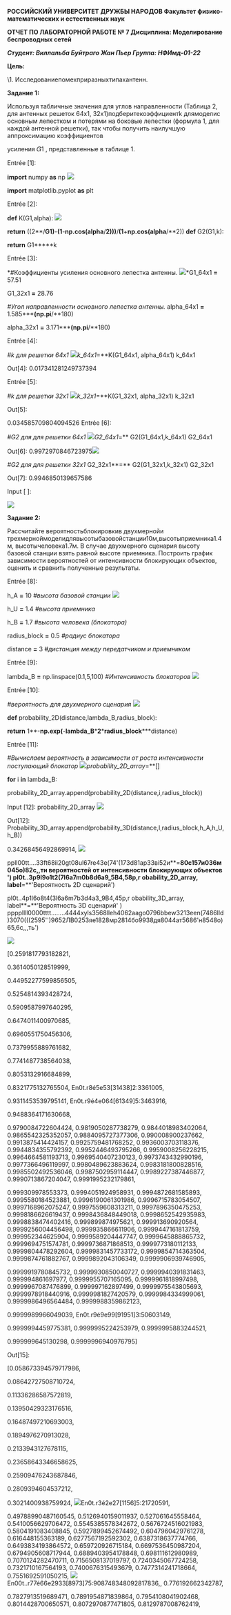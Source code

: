 ﻿**РОССИЙСКИЙ УНИВЕРСИТЕТ ДРУЖБЫ НАРОДОВ Факультет физико-математических и естественных наук** 

**ОТЧЕТ ПО ЛАБОРАТОРНОЙ РАБОТЕ № 7 Дисциплина: Моделирование беспроводных сетей** 

***Студент: Виллальба Буйтраго Жан Пьер Группа: НФИмд-01-22*** 

**Цель:** 

\1. Исследованиепомехприразныхтипахантенн.

**Задание 1:** 

Используя табличные значения для углов направленности (Таблица 2, для антенных решеток 64x1, 32x1)подберитекоэффициентk длямоделис основным лепестком и потерями на боковые лепестки (формула 1, для каждой антенной решетки), так чтобы получить наилучшую аппроксимацию коэффициентов 

усиления 𝐺1 , представленные в таблице 1.

Entrée [1]: 

**import** numpy **as** np ![](Aspose.Words.7f877679-ae09-4064-aeba-0a5c7bb1a37a.001.png)

**import** matplotlib.pyplot **as** plt 

Entrée [2]: 

**def** K(G1,alpha): ![](Aspose.Words.7f877679-ae09-4064-aeba-0a5c7bb1a37a.002.png)

**return** ((2**/**G1)**-**(1**-**np.cos(alpha**/**2)))**/**(1**+**np.cos(alpha**/**2)) **def** G2(G1,k): 

**return** G1**\***k 

Entrée [3]: 

*#Коэффициенты усиления основного лепестка антенны. ![](Aspose.Words.7f877679-ae09-4064-aeba-0a5c7bb1a37a.003.png)*G1\_64x1 **=** 57.51 

G1\_32x1 **=** 28.76 

*#Угол направленности основного лепестка антенны.* alpha\_64x1 **=** 1.585**\***(np.pi**/**180) 

alpha\_32x1 **=** 3.171**\***(np.pi**/**180) 

Entrée [4]: 

*#k для решетки 64x1 ![](Aspose.Words.7f877679-ae09-4064-aeba-0a5c7bb1a37a.004.png)*k\_64x1**=**K(G1\_64x1, alpha\_64x1) k\_64x1 

Out[4]: 0.017341281249737394 

Entrée [5]: 

*#k для решетки 32x1 ![](Aspose.Words.7f877679-ae09-4064-aeba-0a5c7bb1a37a.005.png)*k\_32x1**=**K(G1\_32x1, alpha\_32x1) k\_32x1 

Out[5]: 

0.034585709804094526 Entrée [6]: 

*#G2 для для решетки 64x1 ![](Aspose.Words.7f877679-ae09-4064-aeba-0a5c7bb1a37a.005.png)*G2\_64x1**=** G2(G1\_64x1,k\_64x1) G2\_64x1 

Out[6]: 0.9972970846723975![](Aspose.Words.7f877679-ae09-4064-aeba-0a5c7bb1a37a.006.png)

*#G2 для для решетки 32x1* G2\_32x1**=** G2(G1\_32x1,k\_32x1) G2\_32x1 

Out[7]: 0.9946850139657586 

Input [ ]: 

![](Aspose.Words.7f877679-ae09-4064-aeba-0a5c7bb1a37a.007.png)

**Задание 2:** 

Рассчитайте вероятностьблокировкив двухмернойи трехмерноймоделидлявысотыбазовойстанции10м,высотыприемника1.4м, высотычеловека1.7м. В случае двухмерного сценария высоту базовой станции взять равной высоте приемника. Построить график зависимости вероятностей от интенсивности блокирующих объектов, оценить и сравнить полученные результаты.

Entrée [8]: 

h\_A **=** 10 *#высота базовой станции ![](Aspose.Words.7f877679-ae09-4064-aeba-0a5c7bb1a37a.008.png)*

h\_U **=** 1.4 *#высота приемника* 

h\_B **=** 1.7 *#высота человека (блокатора)* 

radius\_block **=** 0.5 *#радиус блокатора* 

distance **=** 3 *#дистанция между передатчиком и приемником* 

Entrée [9]: 

lambda\_B **=** np.linspace(0.1,5,100)  *#Интенсивность блокаторов ![](Aspose.Words.7f877679-ae09-4064-aeba-0a5c7bb1a37a.009.png)*

Entrée [10]: 

*#вероятность для двухмерного сценария ![](Aspose.Words.7f877679-ae09-4064-aeba-0a5c7bb1a37a.010.png)*

**def** probability\_2D(distance,lambda\_B,radius\_block): 

**return** 1**-**np.exp(**-**lambda\_B**\***2**\***radius\_block**\***distance) 

Entrée [11]: 

*#Вычислаем вероятность в зависимости от роста интенсивности поступающий блокатор ![](Aspose.Words.7f877679-ae09-4064-aeba-0a5c7bb1a37a.011.png)*probability\_2D\_array**=**[] 

**for** i **in** lambda\_B: 

probability\_2D\_array.append(probability\_2D(distance,i,radius\_block)) 

Input [12]: probability\_2D\_array ![](Aspose.Words.7f877679-ae09-4064-aeba-0a5c7bb1a37a.012.png)

Out[12]: Probability\_3D\_array.append(probability\_3D(distance,I,radius\_block,h\_A,h\_U,h\_B)) 

0.34268456492869914, ![](Aspose.Words.7f877679-ae09-4064-aeba-0a5c7bb1a37a.013.png)

ppll00tt....33ft68ii20gt08ul67re43e(74'(17Зd81аp33вi52и**=**80с157и036м045о)82с,,ти вероятностей от интенсивности блокирующих объектов ') pl0t..3p9l9o1t2(7l6a7m0b8d6a9\_5B4,58p,r obability\_2D\_array, label**=**'Вероятность 2D сценарий') 

pl0t..4p1l6o8t4(3l6a6m7b3d4a3\_9B4,45p,r obability\_3D\_array, label**=**'Вероятность 3D сценарий' ) ppppllll0000tttt........4444xyls3568lleh4062aago0796bbew3213een(7486lld)3070(((2595'')9652ЛВ0253яе1828мр2814бо9938дя8044ат5686'н8548о)65,6с,,,ть') 

![](Aspose.Words.7f877679-ae09-4064-aeba-0a5c7bb1a37a.014.png)

[0.2591817793182821,

0.3614050128519999, 

0.44952277599856505, 

0.5254814393428724, 

0.5909587997640295, 

0.6474011400970685, 

0.6960551750456306, 

0.7379955889761682, 

0.7741487738564038, 

0.8053132916684899, 

0.8321775132765504, En0t.r8é5e53[31438]2:3361005, 

0.9311453539795141, En0t.r9é4e064[61349]5:3463916, 

0.9488364171630668, 

0.9790084722604424, 0.9819050287738279, 0.9844018983402064, 0.9865542325352057, 0.9884095727377306, 0.990008900237662, 0.9913875414424157, 0.9925759481768252, 0.9936003703118376, 0.9944834355792392, 0.9952446493795266, 0.9959008256228215, 0.9964664581193713, 0.9969540407230123, 0.9973743432990196, 0.9977366496119997, 0.9980489623883624, 0.9983181800828516, 0.9985502492536046, 0.9987502959114447, 0.9989227387446877, 0.9990713867204047, 0.9991995232179861, 

0.999309978553373, 0.9994051924958931, 0.9994872681585893, 0.9995580184523881, 0.9996190061301986, 0.9996715783054507, 0.9997168962075247, 0.9997559608313211, 0.9997896350475253, 0.9998186626619437, 0.9998436848449018, 0.9998652542935983, 0.9998838474402416, 0.999899874975621, 0.999913690920564, 0.9999256004456498, 0.999935866611906, 0.9999447161813759, 0.999952344625904, 0.9999589204447747, 0.9999645888865732, 0.9999694751574781, 0.9999736871868513, 0.9999773180112133, 0.9999804478292604, 0.9999831457733172, 0.9999854714363504, 0.9999874761882767, 0.9999892043106349, 0.9999906939746905, 

0.9999919780845732, 0.9999930850040727, 0.9999940391831463, 0.999994861697977, 0.9999955707165095, 0.9999961818997498, 0.9999967087476899, 0.999997162897499, 0.9999975543805693, 0.9999978918440916, 0.9999981827420579, 0.9999984334999061, 0.9999986496564484, 0.9999988359862123, 

0.9999989966049039, En0t.r9é9e99[91951]3:50603149, 

0.9999994459775381, 0.9999995224253979, 0.9999995883244521, 

0.999999645130298, 0.9999996940976795] 

Out[15]: 

[0.058673394579717986, 

0.08642727508710724, 

0.11336286587572819, 

0.13950429323176516, 

0.16487497210693003, 

0.1894976270913028, 

0.2133943127678115, 

0.23658643346658625, 

0.25909476243687846, 

0.2809394604537212, 

0.3021400938759924, ![](Aspose.Words.7f877679-ae09-4064-aeba-0a5c7bb1a37a.015.png)En0t.r3é2e27[1156]5:21720591, 

0.49788990487160545, 0.5126940159011937, 0.527061645558464, 0.5410056629706472, 0.5545385578342672, 0.5676724516021983, 0.5804191083408845, 0.5927899452674492, 0.6047960429761278, 0.616448155363189, 0.6277567192592302, 0.6387318637774766, 0.6493834193864572, 0.659720926715184, 0.6697536450987204, 0.6794905608717944, 0.6889403954178848, 0.698111612980989, 0.7070124282470711, 0.7156508137019797, 0.7240345067724258, 0.7321710167564193, 0.7400676315493679, 0.7477314241718664, 0.7551692591050215, ![](Aspose.Words.7f877679-ae09-4064-aeba-0a5c7bb1a37a.016.png)En00t..r77é66e2933[8973]75:908748348092817836,, 0.776192662342787, 

0.7827913519689471, 0.7891954871839864, 0.7954108041902468, 0.8014428700650571, 0.8072970877471805, 0.8129787008762419,
